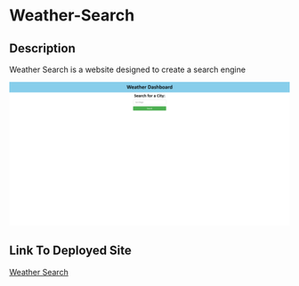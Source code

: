 # Weather-Search

## Description
Weather Search is a website designed to create a search engine

![Weather Search](./assets/images/WeatherSearch.png)

## Link To Deployed Site
[Weather Search](https://akcashing.github.io/Work-Day-Schedule/)
